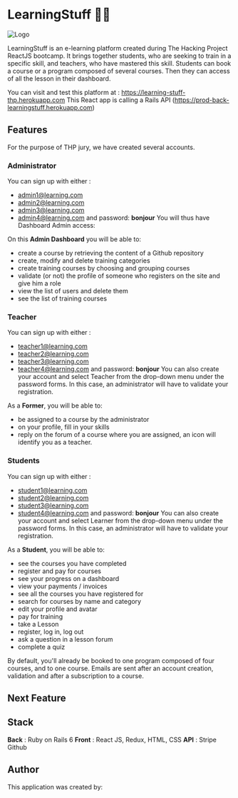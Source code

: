 # LearningStuff 🧑‍🏫

![Logo](github.com/cha-fa/front_learningstuff/src/assets/logo.png?raw=true)

LearningStuff is an e-learning platform created during The Hacking Project ReactJS bootcamp.
It brings together students, who are seeking to train in a specific skill, and teachers, who have mastered this skill.
Students can book a course or a program composed of several courses. Then they can access of all the lesson in their dashboard.

You can visit and test this platform at : https://learning-stuff-thp.herokuapp.com
This React app is calling a Rails API (https://prod-back-learningstuff.herokuapp.com)

## Features

For the purpose of THP jury, we have created several accounts.

### Administrator

You can sign up with either :

- admin1@learning.com
- admin2@learning.com
- admin3@learning.com
- admin4@learning.com
  and password: **bonjour**
  You will thus have Dashboard Admin access:

On this **Admin Dashboard** you will be able to:

- create a course by retrieving the content of a Github repository
- create, modify and delete training categories
- create training courses by choosing and grouping courses
- validate (or not) the profile of someone who registers on the site and give him a role
- view the list of users and delete them
- see the list of training courses

### Teacher

You can sign up with either :

- teacher1@learning.com
- teacher2@learning.com
- teacher3@learning.com
- teacher4@learning.com
  and password: **bonjour**
  You can also create your account and select Teacher from the drop-down menu under the password forms. In this case, an administrator will have to validate your registration.

As a **Former**, you will be able to:

- be assigned to a course by the administrator
- on your profile, fill in your skills
- reply on the forum of a course where you are assigned, an icon will identify you as a teacher.

### Students

You can sign up with either :

- student1@learning.com
- student2@learning.com
- student3@learning.com
- student4@learning.com
  and password: **bonjour**
  You can also create your account and select Learner from the drop-down menu under the password forms. In this case, an administrator will have to validate your registration.

As a **Student**, you will be able to:

- see the courses you have completed
- register and pay for courses
- see your progress on a dashboard
- view your payments / invoices
- see all the courses you have registered for
- search for courses by name and category
- edit your profile and avatar
- pay for training
- take a Lesson
- register, log in, log out
- ask a question in a lesson forum
- complete a quiz

By default, you'll already be booked to one program composed of four courses, and to one course.
Emails are sent after an account creation, validation and after a subscription to a course.

## Next Feature

## Stack

**Back** : Ruby on Rails 6
**Front** : React JS, Redux, HTML, CSS
**API** : Stripe Github

## Author

This application was created by:
